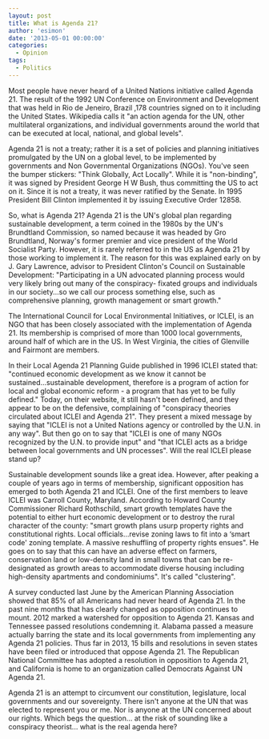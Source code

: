 ```yaml
---
layout: post
title: What is Agenda 21?
author: 'esimon'
date: '2013-05-01 00:00:00'
categories:
  - Opinion
tags:
  - Politics
---
```

Most people have never heard of a United Nations initiative called Agenda 21. The result of the 1992 UN Conference on Environment and Development that was held in Rio de Jeneiro, Brazil ,178 countries signed on to it including the United States. Wikipedia calls it "an action agenda for the UN, other multilateral organizations, and individual governments around the world that can be executed at local, national, and global levels". 

Agenda 21 is not a treaty; rather it is a set of policies and planning initiatives promulgated by the UN on a global level, to be implemented by governments and Non Governmental Organizations (NGOs). You've seen the bumper stickers: "Think Globally, Act Locally". While it is "non-binding", it was signed by President George H W Bush, thus committing the US to act on it. Since it is not a treaty, it was never ratified by the Senate. In 1995 President Bill Clinton implemented it by issuing Executive Order 12858. 

So, what is Agenda 21? Agenda 21 is the UN's global plan regarding sustainable development, a term coined in the 1980s by the UN's Brundtland Commission, so named because it was headed by Gro Brundtland, Norway's former premier and vice president of the World Socialist Party. However, it is rarely referred to in the US as Agenda 21 by those working to implement it. The reason for this was explained early on by J. Gary Lawrence, advisor to President Clinton's Council on Sustainable Development: "Participating in a UN advocated planning process would very likely bring out many of the conspiracy- fixated groups and individuals in our society...so we call our process something else, such as comprehensive planning, growth management or smart growth." 

The International Council for Local Environmental Initiatives, or ICLEI, is an NGO that has been closely associated with the implementation of Agenda 21. Its membership is comprised of more than 1000 local governments, around half of which are in the US. In West Virginia, the cities of Glenville and Fairmont are members. 

In their Local Agenda 21 Planning Guide published in 1996 ICLEI stated that: "continued economic development as we know it cannot be sustained...sustainable development, therefore is a program of action for local and global economic reform - a program that has yet to be fully defined." Today, on their website, it still hasn't been defined, and they appear to be on the defensive, complaining of "conspiracy theories circulated about ICLEI and Agenda 21". They present a mixed message by saying that "ICLEI is not a United Nations agency or controlled by the U.N. in any way". But then go on to say that "ICLEI is one of many NGOs recognized by the U.N. to provide input" and "that ICLEI acts as a bridge between local governments and UN processes". Will the real ICLEI please stand up?

Sustainable development sounds like a great idea. However, after peaking a couple of years ago in terms of membership, significant opposition has emerged to both Agenda 21 and ICLEI. One of the first members to leave ICLEI was Carroll County, Maryland. According to Howard County Commissioner Richard Rothschild, smart growth templates have the potential to either hurt economic development or to destroy the rural character of the county: "smart growth plans usurp property rights and constitutional rights. Local officials...revise zoning laws to fit into a ‘smart code' zoning template. A massive reshuffling of property rights ensues". He goes on to say that this can have an adverse effect on farmers, conservation land or low-density land in small towns that can be re-designated as growth areas to accommodate diverse housing including high-density apartments and condominiums". It's called "clustering". 

A survey conducted last June by the American Planning Association showed that 85% of all Americans had never heard of Agenda 21. In the past nine months that has clearly changed as opposition continues to mount. 2012 marked a watershed for opposition to Agenda 21. Kansas and Tennessee passed resolutions condemning it. Alabama passed a measure actually barring the state and its local governments from implementing any Agenda 21 policies. Thus far in 2013, 15 bills and resolutions in seven states have been filed or introduced that oppose Agenda 21. The Republican National Committee has adopted a resolution in opposition to Agenda 21, and California is home to an organization called Democrats Against UN Agenda 21. 

Agenda 21 is an attempt to circumvent our constitution, legislature, local governments and our sovereignty. There isn't anyone at the UN that was elected to represent you or me. Nor is anyone at the UN concerned about our rights. Which begs the question... at the risk of sounding like a conspiracy theorist... what is the real agenda here? 

